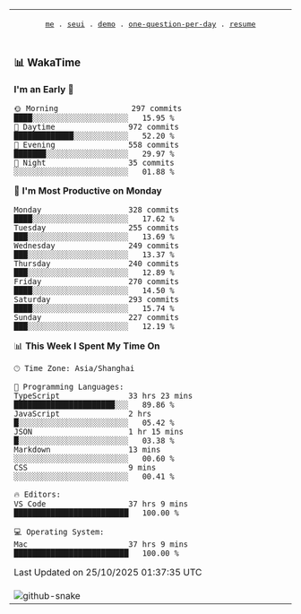 
<div align="center">

<table>
<tr><td>
  <p align="center">
  <samp>
    <a href="https://github.com/seaeam/seaeam">me</a> .
    <a href="https://github.com/SeaMmMm/se-element">seui</a> .
    <a href="https://github.com/seaeam/project-demo">demo</a> .
    <a href="https://github.com/506-FETL/one-question-per-day">one-question-per-day</a> .
    <a href="https://github.com/506-FETL/resume">resume</a>
    
  </samp>
    </p>
</td></tr>

<tr><td>

### 📊 WakaTime

<!--START_SECTION:waka-->
**I'm an Early 🐤** 

```text
🌞 Morning                297 commits         ████░░░░░░░░░░░░░░░░░░░░░   15.95 % 
🌆 Daytime                972 commits         █████████████░░░░░░░░░░░░   52.20 % 
🌃 Evening                558 commits         ███████░░░░░░░░░░░░░░░░░░   29.97 % 
🌙 Night                  35 commits          ░░░░░░░░░░░░░░░░░░░░░░░░░   01.88 % 
```
📅 **I'm Most Productive on Monday** 

```text
Monday                   328 commits         ████░░░░░░░░░░░░░░░░░░░░░   17.62 % 
Tuesday                  255 commits         ███░░░░░░░░░░░░░░░░░░░░░░   13.69 % 
Wednesday                249 commits         ███░░░░░░░░░░░░░░░░░░░░░░   13.37 % 
Thursday                 240 commits         ███░░░░░░░░░░░░░░░░░░░░░░   12.89 % 
Friday                   270 commits         ████░░░░░░░░░░░░░░░░░░░░░   14.50 % 
Saturday                 293 commits         ████░░░░░░░░░░░░░░░░░░░░░   15.74 % 
Sunday                   227 commits         ███░░░░░░░░░░░░░░░░░░░░░░   12.19 % 
```


📊 **This Week I Spent My Time On** 

```text
🕑︎ Time Zone: Asia/Shanghai

💬 Programming Languages: 
TypeScript               33 hrs 23 mins      ██████████████████████░░░   89.86 % 
JavaScript               2 hrs               █░░░░░░░░░░░░░░░░░░░░░░░░   05.42 % 
JSON                     1 hr 15 mins        █░░░░░░░░░░░░░░░░░░░░░░░░   03.38 % 
Markdown                 13 mins             ░░░░░░░░░░░░░░░░░░░░░░░░░   00.60 % 
CSS                      9 mins              ░░░░░░░░░░░░░░░░░░░░░░░░░   00.41 % 

🔥 Editors: 
VS Code                  37 hrs 9 mins       █████████████████████████   100.00 % 

💻 Operating System: 
Mac                      37 hrs 9 mins       █████████████████████████   100.00 % 
```


 Last Updated on 25/10/2025 01:37:35 UTC
<!--END_SECTION:waka-->
</td></tr>

<tr><td>
  <img alt="github-snake" src="profile-snake-contrib/github-user-contribution.svg"/>
</td></tr>

</table>
